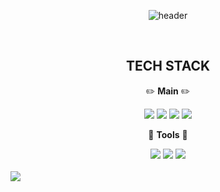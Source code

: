 <div align="center">

![header](https://capsule-render.vercel.app/api?type=wave&color=auto&height=300&section=header&text=SlowSteady&fontSize=90)

<br/>

## TECH STACK 


:pencil2: **Main** :pencil2:

<img src="https://img.shields.io/badge/Java-007396?style=flat-square&logo=Java&logoColor=white&logoWidth=200"> 
<img src="https://img.shields.io/badge/Spring-6DB33F?style=flat-square&logo=Spring&logoColor=white">
<img src="https://img.shields.io/badge/SpringBoot-6DB33F?style=flat-square&logo=SpringBoot&logoColor=white">
<img src="https://img.shields.io/badge/MySQL-007396?style=flat-square&logo=MySQL&logoColor=white">

<br/>

🔧 **Tools** 🔧

<img src="https://img.shields.io/badge/GitHub-000000?style=flat-square&logo=GitHub&logoColor=white">
<img src="https://img.shields.io/badge/InteliJ-007396?style=flat-square&logo=intellijidea&logoColor=white">
<img src="https://img.shields.io/badge/Discord-007396?style=flat-square&logo=Discord&logoColor=white">

</div>

<br/>

<img src="https://github-readme-stats.vercel.app/api?username=ehdals0405&show_icons=true&theme=radical">



